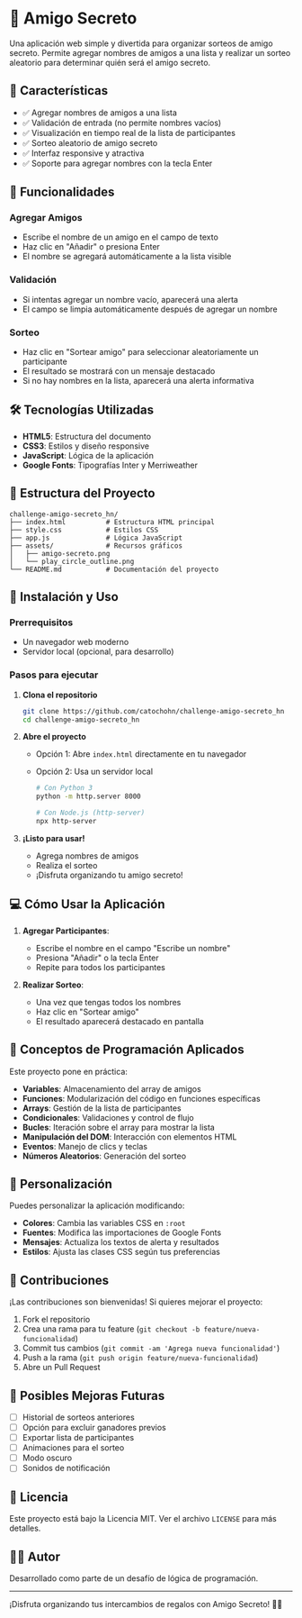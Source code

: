 # 🎁 Amigo Secreto

Una aplicación web simple y divertida para organizar sorteos de amigo secreto. Permite agregar nombres de amigos a una lista y realizar un sorteo aleatorio para determinar quién será el amigo secreto.

## 🌟 Características

- ✅ Agregar nombres de amigos a una lista
- ✅ Validación de entrada (no permite nombres vacíos)
- ✅ Visualización en tiempo real de la lista de participantes
- ✅ Sorteo aleatorio de amigo secreto
- ✅ Interfaz responsive y atractiva
- ✅ Soporte para agregar nombres con la tecla Enter

## 🚀 Funcionalidades

### Agregar Amigos

- Escribe el nombre de un amigo en el campo de texto
- Haz clic en "Añadir" o presiona Enter
- El nombre se agregará automáticamente a la lista visible

### Validación

- Si intentas agregar un nombre vacío, aparecerá una alerta
- El campo se limpia automáticamente después de agregar un nombre

### Sorteo

- Haz clic en "Sortear amigo" para seleccionar aleatoriamente un participante
- El resultado se mostrará con un mensaje destacado
- Si no hay nombres en la lista, aparecerá una alerta informativa

## 🛠️ Tecnologías Utilizadas

- **HTML5**: Estructura del documento
- **CSS3**: Estilos y diseño responsive
- **JavaScript**: Lógica de la aplicación
- **Google Fonts**: Tipografías Inter y Merriweather

## 📁 Estructura del Proyecto

```
challenge-amigo-secreto_hn/
├── index.html          # Estructura HTML principal
├── style.css           # Estilos CSS
├── app.js              # Lógica JavaScript
├── assets/             # Recursos gráficos
│   ├── amigo-secreto.png
│   └── play_circle_outline.png
└── README.md           # Documentación del proyecto
```

## 🔧 Instalación y Uso

### Prerrequisitos

- Un navegador web moderno
- Servidor local (opcional, para desarrollo)

### Pasos para ejecutar

1. **Clona el repositorio**

   ```bash
   git clone https://github.com/catochohn/challenge-amigo-secreto_hn
   cd challenge-amigo-secreto_hn
   ```

2. **Abre el proyecto**

   - Opción 1: Abre `index.html` directamente en tu navegador
   - Opción 2: Usa un servidor local

     ```bash
     # Con Python 3
     python -m http.server 8000

     # Con Node.js (http-server)
     npx http-server
     ```

3. **¡Listo para usar!**
   - Agrega nombres de amigos
   - Realiza el sorteo
   - ¡Disfruta organizando tu amigo secreto!

## 💻 Cómo Usar la Aplicación

1. **Agregar Participantes**:

   - Escribe el nombre en el campo "Escribe un nombre"
   - Presiona "Añadir" o la tecla Enter
   - Repite para todos los participantes

2. **Realizar Sorteo**:
   - Una vez que tengas todos los nombres
   - Haz clic en "Sortear amigo"
   - El resultado aparecerá destacado en pantalla

## 🧠 Conceptos de Programación Aplicados

Este proyecto pone en práctica:

- **Variables**: Almacenamiento del array de amigos
- **Funciones**: Modularización del código en funciones específicas
- **Arrays**: Gestión de la lista de participantes
- **Condicionales**: Validaciones y control de flujo
- **Bucles**: Iteración sobre el array para mostrar la lista
- **Manipulación del DOM**: Interacción con elementos HTML
- **Eventos**: Manejo de clics y teclas
- **Números Aleatorios**: Generación del sorteo

## 🎨 Personalización

Puedes personalizar la aplicación modificando:

- **Colores**: Cambia las variables CSS en `:root`
- **Fuentes**: Modifica las importaciones de Google Fonts
- **Mensajes**: Actualiza los textos de alerta y resultados
- **Estilos**: Ajusta las clases CSS según tus preferencias

## 🤝 Contribuciones

¡Las contribuciones son bienvenidas! Si quieres mejorar el proyecto:

1. Fork el repositorio
2. Crea una rama para tu feature (`git checkout -b feature/nueva-funcionalidad`)
3. Commit tus cambios (`git commit -am 'Agrega nueva funcionalidad'`)
4. Push a la rama (`git push origin feature/nueva-funcionalidad`)
5. Abre un Pull Request

## 📝 Posibles Mejoras Futuras

- [ ] Historial de sorteos anteriores
- [ ] Opción para excluir ganadores previos
- [ ] Exportar lista de participantes
- [ ] Animaciones para el sorteo
- [ ] Modo oscuro
- [ ] Sonidos de notificación

## 📄 Licencia

Este proyecto está bajo la Licencia MIT. Ver el archivo `LICENSE` para más detalles.

## 👨‍💻 Autor

Desarrollado como parte de un desafío de lógica de programación.

---

¡Disfruta organizando tus intercambios de regalos con Amigo Secreto! 🎁✨
